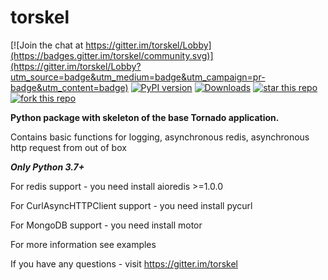# torskel

[![Join the chat at https://gitter.im/torskel/Lobby](https://badges.gitter.im/torskel/community.svg)](https://gitter.im/torskel/Lobby?utm_source=badge&utm_medium=badge&utm_campaign=pr-badge&utm_content=badge)
[![PyPI version](https://badge.fury.io/py/torskel.svg)](https://badge.fury.io/py/torskel)
[![Downloads](https://pepy.tech/badge/torskel)](https://pepy.tech/project/torskel)
[![star this repo](http://githubbadges.com/star.svg?user=frostspb&repo=torskel&style=flat)](https://github.com/frostspb/torskel)
[![fork this repo](http://githubbadges.com/fork.svg?user=frostspb&repo=torskel&style=flat)](https://github.com/frostspb/torskel/fork)

**Python package with skeleton of the base Tornado application.**


Contains basic functions for logging, asynchronous redis, asynchronous http request
from out of box

***Only Python 3.7+***

For redis support  - you need install aioredis >=1.0.0

For CurlAsyncHTTPClient support - you need install pycurl

For MongoDB support - you need install motor

For more information see examples

If you have any questions - visit https://gitter.im/torskel

